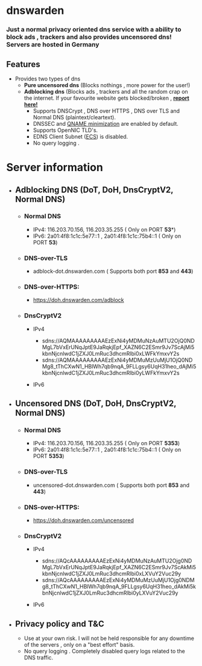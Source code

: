 # dnswarden
### Just a normal privacy oriented dns service with a ability to block ads , trackers and also provides uncensored dns! Servers are hosted in Germany



## Features

* Provides two types of dns 
  * **Pure uncensored dns** (Blocks nothings , more power for the user!)
  * **Adblocking dns** (Blocks ads , trackers and all the random crap on the internet. If your favourite website gets blocked/broken , **[report here!](https://github.com/dnswarden/blocklist)**
    * Supports DNSCrypt , DNS over HTTPS , DNS over TLS and Normal DNS (plaintext/cleartext).
    * DNSSEC and [QNAME minimization](https://tools.ietf.org/html/rfc7816) are enabled by default.
    * Supports OpenNIC TLD's.
    * EDNS Client Subnet ([ECS](https://tools.ietf.org/html/rfc7871)) is disabled.
    * No query logging .
    
    
    
 # Server information
 
* ## Adblocking DNS (DoT, DoH, DnsCryptV2, Normal DNS)
  
    * ### Normal DNS
      *  IPv4: 116.203.70.156, 116.203.35.255 ( Only on PORT **53***)
      *  IPv6: 2a01:4f8:1c1c:5e77::1 , 2a01:4f8:1c1c:75b4::1 ( Only on PORT **53**)
  
  * ### DNS-over-TLS
     *  adblock-dot.dnswarden.com ( Supports both port **853** and **443**)
  
  * ### DNS-over-HTTPS: 
    *  https://doh.dnswarden.com/adblock
    
  * ### DnsCryptV2
      * IPv4
        * sdns://AQMAAAAAAAAAEzExNi4yMDMuNzAuMTU2OjQ0NDMgL7bVxErUNqJptE9JaRqkjEpf_XAZN6C2ESmr9Jv7ScAjMi5kbnNjcnlwdC1jZXJ0LmRuc3dhcmRlbi0xLWFkYmxvY2s
        * sdns://AQMAAAAAAAAAEzExNi4yMDMuMzUuMjU1OjQ0NDMg8_tThCXwN1_HBlWh7qb9nqA_9FLLgsy6UqH31heo_dAjMi5kbnNjcnlwdC1jZXJ0LmRuc3dhcmRlbi0yLWFkYmxvY2s
        
       * IPv6
       
       
* ## Uncensored DNS (DoT, DoH, DnsCryptV2, Normal DNS)
  
    * ### Normal DNS
      *  IPv4: 116.203.70.156, 116.203.35.255 ( Only on PORT **5353**)
      *  IPv6: 2a01:4f8:1c1c:5e77::1 , 2a01:4f8:1c1c:75b4::1 ( Only on PORT **5353**)
  
  * ### DNS-over-TLS
     *  uncensored-dot.dnswarden.com ( Supports both port **853** and **443**)
  
  * ### DNS-over-HTTPS: 
    *  https://doh.dnswarden.com/uncensored
    
  * ### DnsCryptV2
      * IPv4
        * sdns://AQcAAAAAAAAAEzExNi4yMDMuNzAuMTU2Ojg0NDMgL7bVxErUNqJptE9JaRqkjEpf_XAZN6C2ESmr9Jv7ScAkMi5kbnNjcnlwdC1jZXJ0LmRuc3dhcmRlbi0xLXVuY2Vuc29y
        * sdns://AQcAAAAAAAAAEzExNi4yMDMuMzUuMjU1Ojg0NDMg8_tThCXwN1_HBlWh7qb9nqA_9FLLgsy6UqH31heo_dAkMi5kbnNjcnlwdC1jZXJ0LmRuc3dhcmRlbi0yLXVuY2Vuc29y
        
       * IPv6
       
       
       
       
* ## Privacy policy and T&C
  * Use at your own risk. I will not be held responsible for any downtime of the servers , only on a "best effort" basis.
  * No query logging . Completely disabled query logs related to the DNS traffic.
